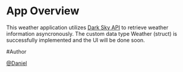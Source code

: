 # App Overview

This weather application utilizes [Dark Sky API](https://darksky.net/dev/docs) to retrieve weather information asyncronously.
The custom data type Weather (struct) is successfully implemented and the UI will be done soon.




#Author 

[@Daniel](https://www.linkedin.com/in/daniel-huang-443546115/)
